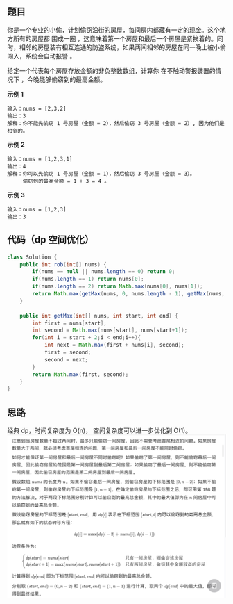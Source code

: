 ## 题目
你是一个专业的小偷，计划偷窃沿街的房屋，每间房内都藏有一定的现金。这个地方所有的房屋都 围成一圈 ，这意味着第一个房屋和最后一个房屋是紧挨着的。同时，相邻的房屋装有相互连通的防盗系统，如果两间相邻的房屋在同一晚上被小偷闯入，系统会自动报警 。

给定一个代表每个房屋存放金额的非负整数数组，计算你 在不触动警报装置的情况下 ，今晚能够偷窃到的最高金额。

**示例 1**
```
输入：nums = [2,3,2]
输出：3
解释：你不能先偷窃 1 号房屋（金额 = 2），然后偷窃 3 号房屋（金额 = 2）, 因为他们是相邻的。
```

**示例 2**
```
输入：nums = [1,2,3,1]
输出：4
解释：你可以先偷窃 1 号房屋（金额 = 1），然后偷窃 3 号房屋（金额 = 3）。
     偷窃到的最高金额 = 1 + 3 = 4 。
```

**示例 3**
```
输入：nums = [1,2,3]
输出：3
```

## 代码（dp 空间优化）
```Java
class Solution {
    public int rob(int[] nums) {
        if(nums == null || nums.length == 0) return 0;
        if(nums.length == 1) return nums[0];
        if(nums.length == 2) return Math.max(nums[0], nums[1]);
        return Math.max(getMax(nums, 0, nums.length - 1), getMax(nums, 1, nums.length));
    }

    public int getMax(int[] nums, int start, int end) {
        int first = nums[start];
        int second = Math.max(nums[start], nums[start+1]);
        for(int i = start + 2;i < end;i++){
            int next = Math.max(first + nums[i], second);
            first = second;
            second = next;
        }
        return Math.max(first, second);
    }
}
```

## 思路

经典 dp，时间复杂度为 O(n)， 空间复杂度可以进一步优化到 O(1)。
![](static/213.png)
